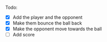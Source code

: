 Todo:
- [x] Add the player and the opponent
- [x] Make them bounce the ball back
- [x] Make the opponent move towards the ball
- [ ] Add score
